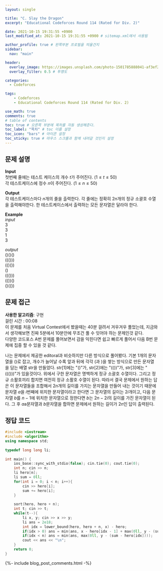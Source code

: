 ```yaml
---
layout: single

title: "C. Slay the Dragon"
excerpt: "Educational Codeforces Round 114 (Rated for Div. 2)"

date: 2021-10-15 19:31:55 +0900
last_modified_at: 2021-10-15 19:31:55 +0900 # sitemap.xml에서 사용됨

author_profile: true # 왼쪽부분 프로필을 띄울건지
sidebar:
  nav: "main"

header:
  overlay_image: https://images.unsplash.com/photo-1501785888041-af3ef285b470?ixlib=rb-1.2.1&ixid=eyJhcHBfaWQiOjEyMDd9&auto=format&fit=crop&w=1350&q=80
  overlay_filter: 0.5 # 투명도

categories: 
  - Codeforces

tags: 
    - Codeforces
    - Educational Codeforces Round 114 (Rated for Div. 2)

use_math: true
comments: true
# table of contents
toc: true # 오른쪽 부분에 목차를 자동 생성해준다.
toc_label: "목차" # toc 이름 설정
toc_icon: "bars" # 아이콘 설정
toc_sticky: true # 마우스 스크롤과 함께 내려갈 것인지 설정
---  
```



## 문제 설명  


__Input__  
첫번째 줄에는 테스트 케이스의 개수 $t$가 주어진다. $(1 \le t \le 50)$  
각 테스트케이스에 정수 $n$이 주어진다. $(1 \le n \le 50)$   

__Output__  
각 테스트케이스마다 $n$개의 줄을 출력한다. 각 줄에는 정확히 $2n$개의 정규 소괄호 수열을 출력해야한다. 한 테스트케이스에서 출력하는 모든 문자열은 달라야 한다. 

__Example__  
_input_  
3  
3  
1  
3   
  
_output_  
()()()  
((()))  
(()())  
()  
((()))  
(())()  
()(())  

## 문제 접근
__사용한 알고리즘__: 구현  
걸린 시간 : 00:08  
이 문제를 처음 Virtual Contest에서 봤을때는 40분 걸려서 겨우겨우 풀었는데, 지금와서 생각해보면 진짜 5분에서 10분안에 무조건 풀 수 잇어야 하는 문제인것 같다.  
다양한 코드포스 A번 문제를 풀어보면서 감을 익힌다면 쉽고 빠르게 풀어서 다음 B번 문제에 집중 할 수 있을 것 같다.  

나는 문제에서 제공한 editoral과 비슷하지만 다른 방식으로 풀어봤다. 기본 1개의 문자열을 ()로 잡고, 개수가 늘어날 수록 앞과 뒤에 각각 (과 )을 쌓는 방식으로 만든 문자열을 담는 배열 str을 만들었다. str[1]에는 "()"가, str[2]에는 "(())"가, str[3]에는 "((()))"가 있을것이다. 위에서 구한 문자열은 명백하게 정규 소괄호 수열이다. 그리고 정규 소활호끼리 합치면 여전히 정규 소활호 수열이 된다. 따라서 결국 문제에서 원하는 답은 이 문자열들을 조합해서 $2n$개의 길이를 가지는 문자열을 만들어 내는 것이기 때문에 문자열 $a$을 $i$번째에 위치한 문자열이라고 한다면 그 문자열의 길이는 $2i$개이고, 다음 문자열 $b$를 $n - 1$에 위치한 문자열으로 정한다면 $b$는 $2n - 2i$의 길이를 가진 문자열이 된다. 그 후 $a$a문자열과 $b$문자열을 합하면 문제에서 원하는 길이가 $2n$인 답이 출력된다.  

## 정답 코드  
```cpp
#include <iostream>
#include <algorithm>
using namespace std;
 
typedef long long li;
 
int main() {
    ios_base::sync_with_stdio(false); cin.tie(0); cout.tie(0);
	int n; cin >> n;
	li hero[n];
	li sum = 0ll;
	for(int i = 0; i < n; i++){
	    cin >> hero[i];
	    sum += hero[i];
	}
	
	sort(hero, hero + n);
	int t; cin >> t;
	while(t--){
	    li x, y; cin >> x >> y;
	    li ans = 2e18;
	    int idx = lower_bound(hero, hero + n, x) - hero;
	    if(idx > 0) ans = min(ans, x - hero[idx - 1] + max(0ll, y - (sum - hero[idx - 1])));
	    if(idx < n) ans = min(ans, max(0ll, y - (sum - hero[idx])));
	    cout << ans << "\n";
	}
	return 0;
}
```  
{%- include blog_post_comments.html -%}

